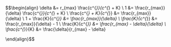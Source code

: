 $$\begin{align}
\delta &= r_{max} \frac{c^{*}}{c^{*} + K}
\\
1 &= \frac{r_{max}}{\delta} \frac{c^{*}}{c^{*} + K}
\\
\frac{c^{*} + K}{c^{*}} &= \frac{r_{max}}{\delta}
\\
1 + \frac{K}{c^{*}} &= \frac{r_{max}}{\delta}
\\
\frac{K}{c^{*}} &= \frac{r_{max}}{\delta} - 1
\\
\frac{K}{c^{*}} &= \frac{r_{max} - \delta}{\delta}
\\
\frac{c^{*}}{K} &= \frac{\delta}{r_{max} - \delta}

\end{align}$$